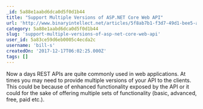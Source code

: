 ```yaml
---
_id: 5a88e1aabd6dca0d5f0d1b44
title: "Support Multiple Versions of ASP.NET Core Web API"
url: 'http://www.binaryintellect.net/articles/5f8ab7b1-f3d7-49d1-bee5-a5d5ff564794.aspx'
category: 5a88e1aabd6dca0d5f0d1b44
slug: 'support-multiple-versions-of-asp-net-core-web-api'
user_id: 5a83ce59d6eb0005c4ecda2c
username: 'bill-s'
createdOn: '2017-12-17T06:02:25.000Z'
tags: []
---
```


Now a days REST APIs are quite commonly used in web applications. At times you may need to provide multiple versions of your API to the clients. This could be because of enhanced functionality exposed by the API or it could for the sake of offering multiple sets of functionality (basic, advanced, free, paid etc.). 
